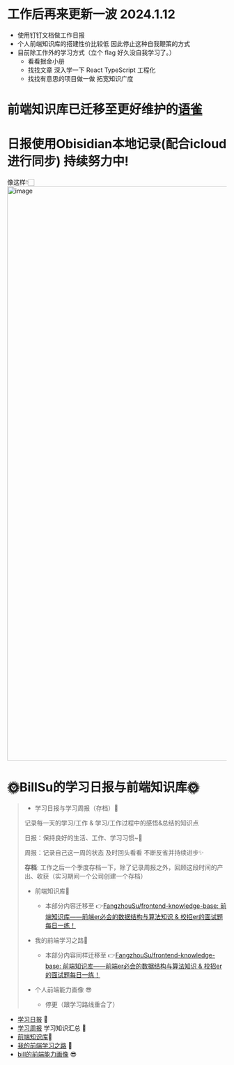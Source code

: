 # 工作后再来更新一波 2024.1.12

- 使用钉钉文档做工作日报
- 个人前端知识库的搭建性价比较低 因此停止这种自我鞭策的方式
- 目前除工作外的学习方式（立个 flag 好久没自我学习了。）
  - 看看掘金小册
  - 找找文章 深入学一下 React TypeScript 工程化
  - 找找有意思的项目做一做 拓宽知识广度

# 前端知识库已迁移至更好维护的[语雀](https://www.yuque.com/u21204340/preroy/ckicfg)

# 日报使用Obisidian本地记录(配合icloud进行同步) 持续努力中!

像这样👇🏻
<img width="1316" alt="image" src="https://user-images.githubusercontent.com/75036021/224623889-539b28d0-15bb-409f-b676-180f8c7276f5.png">


# 🌞BillSu的学习日报与前端知识库🌞

> - 学习日报与学习周报（存档）🧐
>
> 记录每一天的学习/工作 & 学习/工作过程中的感悟&总结的知识点
>
> 日报：保持良好的生活、工作、学习习惯~🤔
>
> 周报：记录自己这一周的状态 及时回头看看 不断反省并持续进步✨
>
> **存档**: 工作之后一个季度存档一下，除了记录周报之外，回顾这段时间的产出、收获（实习期间一个公司创建一个存档）
>
> - 前端知识库🎨
>   - 本部分内容迁移至 👉[FangzhouSu/frontend-knowledge-base: 前端知识库——前端er必会的数据结构与算法知识 & 校招er的面试题每日一练！](https://github.com/FangzhouSu/frontend-knowledge-base)
>
>
> - 我的前端学习之路🎉
>   - 本部分内容同样迁移至 👉[FangzhouSu/frontend-knowledge-base: 前端知识库——前端er必会的数据结构与算法知识 & 校招er的面试题每日一练！](https://github.com/FangzhouSu/frontend-knowledge-base)
>
> - 个人前端能力画像 😎
>   - 停更（跟学习路线重合了）

- [学习日报](Diary) 🧐
- [学习周报](Diary) 学习知识汇总 🤔
- [前端知识库](前端知识库)🎨
- [我的前端学习之路](我的前端学习之路.md) 🎉
- [bill的前端能力画像](个人前端能力画像.md) 😎
